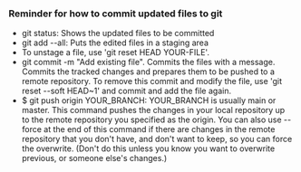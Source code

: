 ### Reminder for how to commit updated files to git

- git status: Shows the updated files to be committed
- git add --all: Puts the edited files in a staging area
- To unstage a file, use 'git reset HEAD YOUR-FILE'.
- git commit -m "Add existing file". Commits the files with a message. Commits the tracked changes and prepares them to be pushed to a remote repository. To remove this commit and modify the file, use 'git reset --soft HEAD~1' and commit and add the file again.
- $ git push origin YOUR_BRANCH: YOUR_BRANCH is usually main or master. This command pushes the changes in your local repository up to the remote repository you specified as the origin. You can also use --force at the end of this command if there are changes in the remote repository that you don't have, and don't want to keep, so you can force the overwrite. (Don't do this unless you know you want to overwrite previous, or someone else's changes.)
